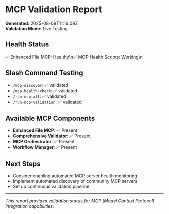 # MCP Validation Report

**Generated:** 2025-08-09T11:16:09Z  
**Validation Mode:** Live Testing

## Health Status
✅ Enhanced File MCP: Healthy\n✅ MCP Health Scripts: Working\n

## Slash Command Testing
- `/mcp-discover`: ✅ validated
- `/mcp-health-check`: ✅ validated 
- `/run-mcp-all`: ✅ validated
- `/run-mcp-validation`: ✅ validated

## Available MCP Components
- **Enhanced File MCP**: ✅ Present
- **Comprehensive Validator**: ✅ Present
- **MCP Orchestrator**: ✅ Present
- **Workflow Manager**: ✅ Present

## Next Steps
- Consider enabling automated MCP server health monitoring
- Implement automated discovery of community MCP servers
- Set up continuous validation pipeline

---
*This report provides validation status for MCP (Model Context Protocol) integration capabilities.*
